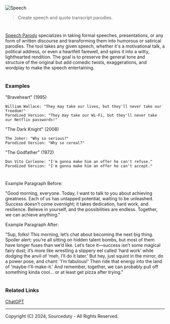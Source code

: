 ![Speech](https://github.com/user-attachments/assets/9e7fd932-d682-43df-94b8-5f78afcf09cb)

> Create speech and quote transcript parodies.
#

[Speech Parody](https://chatgpt.com/g/g-agA6X5NqC-speech-parody) specializes in taking formal speeches, presentations, or any form of written discourse and transforming them into humorous or satirical parodies. The tool takes any given speech, whether it's a motivational talk, a political address, or even a heartfelt farewell, and spins it into a witty, lighthearted rendition. The goal is to preserve the general tone and structure of the original but add comedic twists, exaggerations, and wordplay to make the speech entertaining.

#
### Examples

"Braveheart" (1995)
```
William Wallace: "They may take our lives, but they'll never take our freedom!"
Parodized Version: "They may take our Wi-Fi, but they'll never take our Netflix passwords!"
```

"The Dark Knight" (2008)
```
The Joker: "Why so serious?"
Parodized Version: "Why so cereal?"
```

"The Godfather" (1972)
```
Don Vito Corleone: "I'm gonna make him an offer he can't refuse."
Parodized Version: "I'm gonna make him an offer he can't accept."
```

#

Example Paragraph Before:

"Good morning, everyone. Today, I want to talk to you about achieving greatness. Each of us has untapped potential, waiting to be unleashed. Success doesn’t come overnight; it takes dedication, hard work, and resilience. Believe in yourself, and the possibilities are endless. Together, we can achieve anything."

Example Paragraph After:

"Sup, folks! This morning, let’s chat about becoming the next big thing. Spoiler alert: you’re all sitting on hidden talent bombs, but most of them have longer fuses than we’d like. Let’s face it—success isn’t some magical fairy dust; it’s more like wrestling a slippery eel called ‘hard work’ while dodging the anvil of ‘meh, I’ll do it later.’ But hey, just squint in the mirror, do a power pose, and chant: 'I’m fabulous!' Then ride that energy into the land of 'maybe-I'll-make-it.' And remember, together, we can probably pull off something kinda cool... or at least get pizza after trying."

#
### Related Links

[ChatGPT](https://github.com/sourceduty/ChatGPT)

***
Copyright (C) 2024, Sourceduty - All Rights Reserved.
